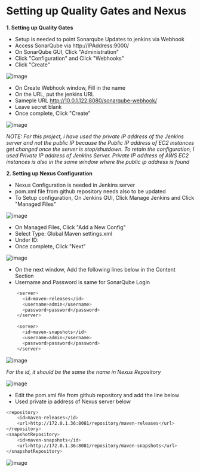 # Setting up Quality Gates and Nexus

**1. Setting up Quality Gates**
  - Setup is needed to point Sonarqube Updates to jenkins via Webhook
  - Access SonarQube via http://IPAddress:9000/
  - On SonarQube GUI, Click "Administration"
  - Click "Configuration" and Click "Webhooks"
  - Click "Create"

  ![image](https://github.com/JRTugs/DevOps-CI-CD-on-AWS-EC2-instance/assets/29426766/351bb645-6561-48b1-ad31-9c35be3faeea)

  - On Create Webhook window, Fill in the name
  - On the URL, put the jenkins URL
  - Sameple URL <http://10.0.1.122:8080/sonarqube-webhook/>
  - Leave secret blank
  - Once complete, Click "Create"

  ![image](https://github.com/JRTugs/DevOps-CI-CD-on-AWS-EC2-instance/assets/29426766/d7da05d7-127d-4e95-bcd0-7a530186af06)

*NOTE: For this project, i have used the private IP address of the Jenkins server and not the public IP because the Public IP address of EC2 instances get changed once the server is stop/shutdown. To retain the configuration, I used Private IP address of Jenkins Server.*
*Private IP address of AWS EC2 instances is also in the same window where the public ip address is found*

**2. Setting up Nexus Configuration**
  - Nexus Configuration is needed in Jenkins server
  - pom.xml file from github repository needs also to be updated
  - To Setup configuration, On Jenkins GUI, Click Manage Jenkins and Click "Managed Files"

  ![image](https://github.com/JRTugs/DevOps-CI-CD-on-AWS-EC2-instance/assets/29426766/261aba9f-fef4-4c39-8b64-1778d2f08dde)

  - On Managed Files, Click "Add a New Config"
  - Select Type: Global Maven settings.xml
  - Under ID: <put any id that will be use in the pipeline>
  - Once complete, Click "Next"

  ![image](https://github.com/JRTugs/DevOps-CI-CD-on-AWS-EC2-instance/assets/29426766/3157f7ad-2e2f-48fc-9232-63ebcfcac2a0)

  - On the next window, Add the following lines below in the Content Section
  - Username and Password is same for SonarQube Login

```bash
    <server>
      <id>maven-releases</id>
      <username>admin</username>
      <password>password</password>
    </server>
    
    <server>
      <id>maven-snapshots</id>
      <username>admin</username>
      <password>password</password>
    </server>
```

  ![image](https://github.com/JRTugs/DevOps-CI-CD-on-AWS-EC2-instance/assets/29426766/d967dafa-f87d-42ae-b32b-0c06b8a1d542)

*For the id, it should be the same the name in Nexus Repository*

  ![image](https://github.com/JRTugs/DevOps-CI-CD-on-AWS-EC2-instance/assets/29426766/d1a9d8c0-b8f9-49f0-8140-1e8e26b92fd7)

  - Edit the pom.xml file from github repository and add the line below
  - Used private ip address of Nexus server below

```bash
<repository>
	<id>maven-releases</id>
	<url>http://172.0.1.36:8081/repository/maven-releases</url>
</repository>
<snapshotRepository>
	<id>maven-snapshots</id>
	<url>http://172.0.1.36:8081/repository/maven-snapshots</url>
</snapshotRepository>
```

  ![image](https://github.com/JRTugs/DevOps-CI-CD-on-AWS-EC2-instance/assets/29426766/45f2861c-4148-4ed9-b331-0fedbf7192a9)

